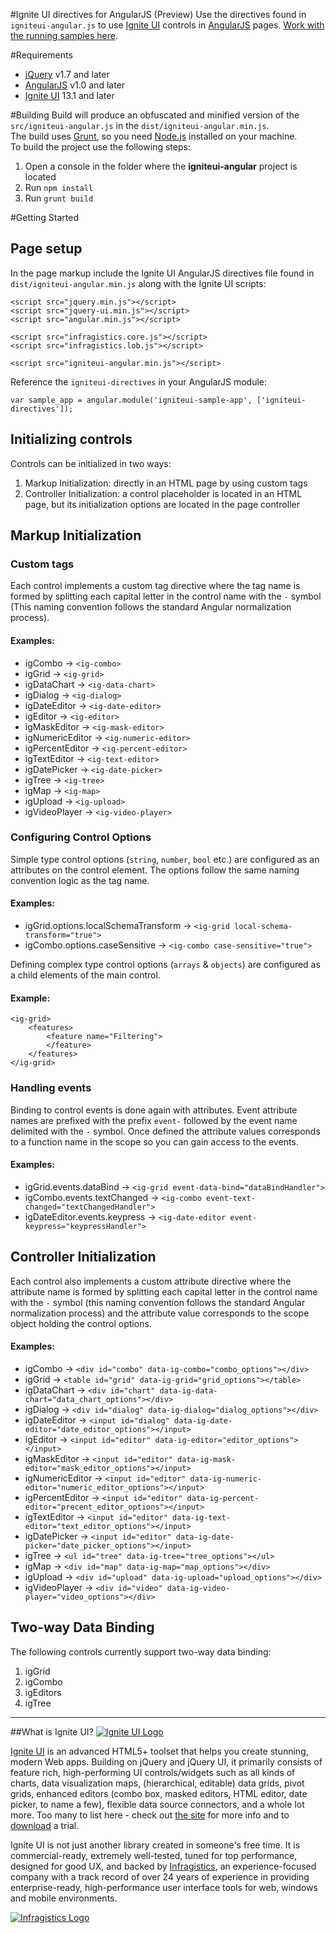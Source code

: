 #Ignite UI directives for AngularJS (Preview) 
Use the directives found in `igniteui-angular.js` to use [Ignite UI](http://igniteui.com) controls in [AngularJS](http://angularjs.com) pages. [Work with the running samples here](http://igniteui.github.io/igniteui-angular).

#Requirements

- [jQuery](http://www.jquery.com) v1.7 and later
- [AngularJS](http://www.angularjs.org) v1.0 and later
- [Ignite UI](http://www.igniteui.com) 13.1 and later

#Building
Build will produce an obfuscated and minified version of the `src/igniteui-angular.js` in the `dist/igniteui-angular.min.js`.  
The build uses [Grunt](http://gruntjs.com/), so you need [Node.js](http://nodejs.org/) installed on your machine.  
To build the project use the following steps:

1. Open a console in the folder where the **igniteui-angular** project is located
2. Run `npm install`
3. Run `grunt build`

#Getting Started

## Page setup

In the page markup include the Ignite UI AngularJS directives file found in `dist/igniteui-angular.min.js` along with the Ignite UI scripts:

	<script src="jquery.min.js"></script>
	<script src="jquery-ui.min.js"></script>
	<script src="angular.min.js"></script>

	<script src="infragistics.core.js"></script>
	<script src="infragistics.lob.js"></script>

	<script src="igniteui-angular.min.js"></script>
	
Reference the `igniteui-directives` in your AngularJS module:

	var sample_app = angular.module('igniteui-sample-app', ['igniteui-directives']);

## Initializing controls
Controls can be initialized in two ways: 

1. Markup Initialization: directly in an HTML page by using custom tags
2. Controller Initialization: a control placeholder is located in an HTML page, but its initialization options are located in the page controller

<a id="markup"></a>
## Markup Initialization

### Custom tags
Each control implements a custom tag directive where the tag name is formed by splitting each capital letter in the control name with the `-` symbol (This naming convention follows the standard Angular normalization process).

#### Examples:

- igCombo &rarr; `<ig-combo>`
- igGrid &rarr; `<ig-grid>`  
- igDataChart &rarr; `<ig-data-chart>`  
- igDialog &rarr; `<ig-dialog>`  
- igDateEditor &rarr; `<ig-date-editor>`  
- igEditor &rarr; `<ig-editor>`  
- igMaskEditor &rarr; `<ig-mask-editor>`  
- igNumericEditor &rarr; `<ig-numeric-editor>`  
- igPercentEditor &rarr; `<ig-percent-editor>`  
- igTextEditor &rarr; `<ig-text-editor>`  
- igDatePicker &rarr; `<ig-date-picker>`  
- igTree &rarr; `<ig-tree>`  
- igMap &rarr; `<ig-map>`  
- igUpload &rarr; `<ig-upload>`  
- igVideoPlayer &rarr; `<ig-video-player>`

### Configuring Control Options
Simple type control options (`string`, `number`, `bool` etc.) are configured as an attributes on the control element. The options follow the same naming convention logic as the tag name.

#### Examples:
- igGrid.options.localSchemaTransform &rarr; `<ig-grid local-schema-transform="true">`  
- igCombo.options.caseSensitive &rarr; `<ig-combo case-sensitive="true">`  

Defining complex type control options (`arrays` & `objects`) are configured as a child elements of the main control.

#### Example:

	<ig-grid>
		<features>
			<feature name="Filtering">
			</feature>
		</features>
	</ig-grid>

### Handling events
Binding to control events is done again with attributes. Event attribute names are prefixed with the prefix `event-` followed by the event name delimited with the `-` symbol. Once defined the attribute values corresponds to a function name in the scope so you can gain access to the events.

#### Examples:

- igGrid.events.dataBind &rarr; `<ig-grid event-data-bind="dataBindHandler">`  
- igCombo.events.textChanged &rarr; `<ig-combo event-text-changed="textChangedHandler">`  
- igDateEditor.events.keypress &rarr; `<ig-date-editor event-keypress="keypressHandler">`  

## Controller Initialization
Each control also implements a custom attribute directive where the attribute name is formed by splitting each capital letter in the control name with the `-` symbol (this naming convention follows the standard Angular normalization process) and the attribute value corresponds to the scope object holding the control options.

#### Examples:

- igCombo &rarr; `<div id="combo" data-ig-combo="combo_options"></div>`  
- igGrid &rarr; `<table id="grid" data-ig-grid="grid_options"></table>`  
- igDataChart &rarr; `<div id="chart" data-ig-data-chart="data_chart_options"></div>`  
- igDialog &rarr; `<div id="dialog" data-ig-dialog="dialog_options"></div>`  
- igDateEditor &rarr; `<input id="dialog" data-ig-date-editor="date_editor_options"></input>`  
- igEditor &rarr; `<input id="editor" data-ig-editor="editor_options"></input>`  
- igMaskEditor &rarr; `<input id="editor" data-ig-mask-editor="mask_editor_options"></input>`  
- igNumericEditor &rarr; `<input id="editor" data-ig-numeric-editor="numeric_editor_options"></input>`  
- igPercentEditor &rarr; `<input id="editor" data-ig-percent-editor="precent_editor_options"></input>`  
- igTextEditor &rarr; `<input id="editor" data-ig-text-editor="text_editor_options"></input>`  
- igDatePicker &rarr; `<input id="editor" data-ig-date-picker="date_picker_options"></input>`  
- igTree &rarr; `<ul id="tree" data-ig-tree="tree_options"></ul>`  
- igMap &rarr; `<div id="map" data-ig-map="map_options"></div>`  
- igUpload &rarr; `<div id="upload" data-ig-upload="upload_options"></div>`  
- igVideoPlayer &rarr; `<div id="video" data-ig-video-player="video_options"></div>`

## Two-way Data Binding
The following controls currently support two-way data binding:

1. igGrid
2. igCombo
3. igEditors
4. igTree

---------------------------------------

##What is Ignite UI?
[![Ignite UI Logo](http://infragistics-blogs.github.io/github-assets/logos/igniteui.png)](http://igniteui.com)

[Ignite UI](http://igniteui.com/) is an advanced HTML5+ toolset that helps you create stunning, modern Web apps. Building on jQuery and jQuery UI, it primarily consists of feature rich, high-performing UI controls/widgets such as all kinds of charts, data visualization maps, (hierarchical, editable) data grids, pivot grids, enhanced editors (combo box, masked editors, HTML editor, date picker, to name a few), flexible data source connectors, and a whole lot more.  Too many to list here - check out [the site](http://igniteui.com/) for more info and to [download](https://igniteui.com/download) a trial.

Ignite UI is not just another library created in someone's free time. It is commercial-ready, extremely well-tested, tuned for top performance, designed for good UX, and backed by [Infragistics](http://www.infragistics.com/), an experience-focused company with a track record of over 24 years of experience in providing enterprise-ready, high-performance user interface tools for web, windows and mobile environments.

[![Infragistics Logo](http://infragistics-blogs.github.io/github-assets/logos/infragistics.png)](http://infragistics.com)